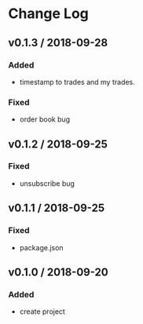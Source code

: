 # Change Log

## v0.1.3 / 2018-09-28
### Added
- timestamp to trades and my trades.

### Fixed
- order book bug

## v0.1.2 / 2018-09-25
### Fixed
- unsubscribe bug

## v0.1.1 / 2018-09-25
### Fixed
- package.json

## v0.1.0 / 2018-09-20
### Added
- create project
